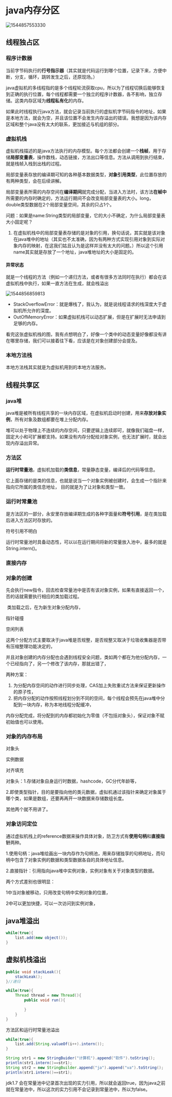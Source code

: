 # java内存分区



![1544857553330](C:\Users\yinchengjian\AppData\Roaming\Typora\typora-user-images\1544857553330.png)

## 线程独占区

### 程序计数器

当前字节码执行的**行号指示器**（其实就是代码运行到哪个位置，记录下来，方便中断，分支，循环，跳转发生之后，还原现场。）

java虚拟机的多线程指的是多个线程轮流获取cpu，所以为了线程切换后能够恢复到正确的执行位置，每个线程都需要一个独立的程序计数器，各不影响，独立存储。这类内存区域为**线程私有化**的内存。

如果此时线程执行java方法，就会记录当前执行的虚拟机字节码指令的地址，如果是本地方法，就会为空，并且该位置不会发生内存溢出的错误。我想是因为该内存区域和整个java没有太大的联系，更加接近与机组的部分。

### 虚拟机栈

虚拟机栈描述的是java方法执行的内存模型。每个方法都会创建一个**栈帧**，用于存储**局部变量表**，操作数栈，动态链接，方法出口等信息。方法从调用到执行结束，就是栈帧入栈到出栈的过程。

局部变量表存放的编译期可知的各种基本数据类型，**对象引用类型**，此位置存放的有两种类型，会在后续讲解。

局部变量表所需的内存空间在**编译期间**就完成分配，当进入方法时，该方法**在帧中**所需要的内存时确定的，方法运行期间不会改变局部变量表的大小。long，double类型数据在2个局部变量空间，其余的只占1个。

问题：如果是name:String类型的局部变量，它的大小不确定，为什么局部变量表大小固定呢？

1. 在虚拟机栈中的局部变量表存储的是对象的引用，换句话说，其实就是该对象在java堆中的地址（其实也不太准确，因为有两种方式实现引用对象到实际对象内存的映射，在这我们姑且认为是这样并没有太大的问题。）所以这个引用name其实就是存放了一个地址，java堆地址的大小是固定的。

#### 异常状态

就是一个线程的方法（例如一个递归方法，或者有很多方法同时在执行）都会在该虚拟机栈中执行，如果一直方法在生成，就会栈溢出

![1544856859813](C:\Users\yinchengjian\AppData\Roaming\Typora\typora-user-images\1544856859813.png)

- StackOverflowError：就是爆栈了，我认为，就是说线程请求的栈深度大于虚拟机所允许的深度。
- OutOfMemoryError：如果虚拟机栈可以动态扩展，但是在扩展时无法申请到足够的内存。

看完这张虚拟机栈的图，我有点想明白了，好像一个类中的动态变量好像都没有讲在哪里存储，我们可以接着往下看，应该是在对象创建部分会提及。

### 本地方法栈

本地方法栈其实就是为虚拟机用到的本地方法服务。

## 线程共享区

### java堆

​	java堆是被所有线程共享的一块内存区域，在虚拟机启动时创建，用来**存放对象实例**，所有对象及数组都要在堆上分配内存。

​	堆可以处于物理上不连续的内存空间，只要逻辑上连续即可，就像我们磁盘一样，固定大小和可扩展都支持。如果没有内存分配给对象实例，也无法扩展时，就会出现内存溢出异常。

### 方法区

**运行时常量池**，虚拟机加载的**类信息**，常量静态变量，编译后的代码等信息。

它上面存储的是类的信息，也就是说当一个对象实例被创建时，会生成一个指针来指向它所属的类信息地址， 目的就是为了让对象和类型一致。

### **运行时常量池**

​	是方法区的一部分，永安里存放编译期生成的各种字面量和**符号引用**，是在类加载后进入方法区时存放的。

符号引用不明白

​	运行时常量池时具备动态性，可以以在运行期间将新的常量放入池中，最多的就是String.intern()。

### 直接内存

### 对象的创建

​	先会执行new指令，回去检查常量池中是否有该对象实例，如果有直接返回一个，否的话就需要执行相应的类加载过程。

​	类加载之后，在为新生对象分配内存，

指针碰撞

空闲列表

​	这两个分配方式主要取决于java堆是否规整，是否规整又取决于垃圾收集器是否带有压缩整理功能决定的，

​	并且对象创建的内存分配也会遇到线程安全问题，类如两个都在为他分配内存，一个已经指向了，另一个修改了该内存，那就出错了，

两种方案：

1. 为分配内存空间的动作进行同步处理，CAS加上失败重试方法来保证更新操作的原子性，
2. 把内存分配的动作按照线程划分到不同的空间，每个线程会预先在java堆中分配到一块内存，称为本地线程分配缓冲，

内存分配完成，将分配到的内存都初始化为零值（不包括对象头），保证对象不赋初始值也可以使用。

### 对象的内存布局

对象头

实例数据

对齐填充

对象头：1.存储对象自身运行时数据，hashcode，GC分代年龄等，

2.即使类型指针，目的是要指向他的类元数据，虚拟机通过该指针来确定对象属于哪个类，如果是数组，还要再再开一块数据来存储数组长度。

其他两个就不用讲了。

### 对象访问定位

通过虚拟机栈上的reference数据来操作具体对象，防卫方式有**使用句柄**和**直接指针**两种。

1.使用句柄：java堆绘画出一块内存作为句柄池，用来存储独享的句柄地址，而句柄中包含了对象实例的数据和类型数据各自的具体地址信息。

2.直接指针：引用指向java堆中实例对象，实例对象有关于对象类型的数据。

两个方式差别也很明显：

1中当对象被移动，只用改变句柄中实例对象的位置，

2中可以更加快捷，可以一次访问到实例对象，

## java堆溢出

```java
while(true){
    list.add(new object());
}
```

## 虚拟机栈溢出

```java
public void stackLeak(){
	stackLeak();
}//递归 
```

```java
while(true){
    Thread thread = new Thread(){
        public void run(){
            
        }
    }
}
```

方法区和运行时常量池溢出

```java
while(true){
    list.add(String.valueOf(i++).intern());
}
```

```java
String str1 = new StringBuider("计算机").append("软件").toString();
println(str1.intern()==str1);
String str2 = new StringBuilder.append("ja").append("va").toString();
println(str1.intern()==str1);
```

jdk1.7 会在常量池中记录首次出现的实力引用，所以就会返回true，因为java之前就在常量池中，所以这次的实力引用不会记录到常量池中，所以为false。

